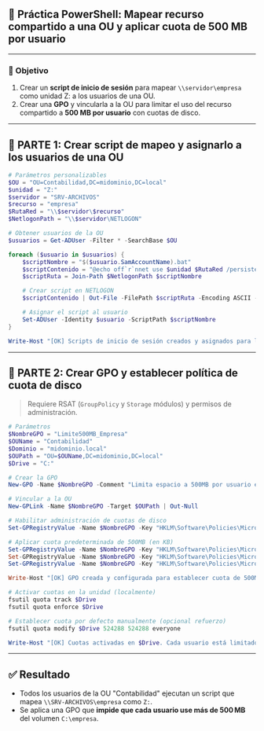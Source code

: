 ## 🧠 **Práctica PowerShell: Mapear recurso compartido a una OU y aplicar cuota de 500 MB por usuario**

---

### 🎯 Objetivo

1. Crear un **script de inicio de sesión** para mapear `\\servidor\empresa` como unidad Z: a los usuarios de una OU.
2. Crear una **GPO** y vincularla a la OU para limitar el uso del recurso compartido a **500 MB por usuario** con cuotas de disco.

---

## 🔧 PARTE 1: Crear script de mapeo y asignarlo a los usuarios de una OU

```powershell
# Parámetros personalizables
$OU = "OU=Contabilidad,DC=midominio,DC=local"
$unidad = "Z:"
$servidor = "SRV-ARCHIVOS"
$recurso = "empresa"
$RutaRed = "\\$servidor\$recurso"
$NetlogonPath = "\\$servidor\NETLOGON"

# Obtener usuarios de la OU
$usuarios = Get-ADUser -Filter * -SearchBase $OU

foreach ($usuario in $usuarios) {
    $scriptNombre = "$($usuario.SamAccountName).bat"
    $scriptContenido = "@echo off`r`nnet use $unidad $RutaRed /persistent:no"
    $scriptRuta = Join-Path $NetlogonPath $scriptNombre

    # Crear script en NETLOGON
    $scriptContenido | Out-File -FilePath $scriptRuta -Encoding ASCII -Force

    # Asignar el script al usuario
    Set-ADUser -Identity $usuario -ScriptPath $scriptNombre
}

Write-Host "[OK] Scripts de inicio de sesión creados y asignados para los usuarios de la OU."
```

---

## 🔧 PARTE 2: Crear GPO y establecer política de cuota de disco

> Requiere RSAT (`GroupPolicy` y `Storage` módulos) y permisos de administración.

```powershell
# Parámetros
$NombreGPO = "Limite500MB_Empresa"
$OUName = "Contabilidad"
$Dominio = "midominio.local"
$OUPath = "OU=$OUName,DC=midominio,DC=local"
$Drive = "C:"

# Crear la GPO
New-GPO -Name $NombreGPO -Comment "Limita espacio a 500MB por usuario en C:\empresa" | Out-Null

# Vincular a la OU
New-GPLink -Name $NombreGPO -Target $OUPath | Out-Null

# Habilitar administración de cuotas de disco
Set-GPRegistryValue -Name $NombreGPO -Key "HKLM\Software\Policies\Microsoft\Windows NT\DiskQuota" -ValueName "Enable" -Type DWord -Value 1

# Aplicar cuota predeterminada de 500MB (en KB)
Set-GPRegistryValue -Name $NombreGPO -Key "HKLM\Software\Policies\Microsoft\Windows NT\DiskQuota" -ValueName "LimitDiskSpace" -Type DWord -Value 1
Set-GPRegistryValue -Name $NombreGPO -Key "HKLM\Software\Policies\Microsoft\Windows NT\DiskQuota" -ValueName "DefaultLimit" -Type String -Value "524288"  # 500MB
Set-GPRegistryValue -Name $NombreGPO -Key "HKLM\Software\Policies\Microsoft\Windows NT\DiskQuota" -ValueName "DenyDiskSpace" -Type DWord -Value 1

Write-Host "[OK] GPO creada y configurada para establecer cuota de 500MB."

# Activar cuotas en la unidad (localmente)
fsutil quota track $Drive
fsutil quota enforce $Drive

# Establecer cuota por defecto manualmente (opcional refuerzo)
fsutil quota modify $Drive 524288 524288 everyone

Write-Host "[OK] Cuotas activadas en $Drive. Cada usuario está limitado a 500MB."
```

---

## ✅ Resultado

- Todos los usuarios de la OU "Contabilidad" ejecutan un script que mapea `\\SRV-ARCHIVOS\empresa` como `Z:`.
- Se aplica una GPO que **impide que cada usuario use más de 500 MB** del volumen `C:\empresa`.
